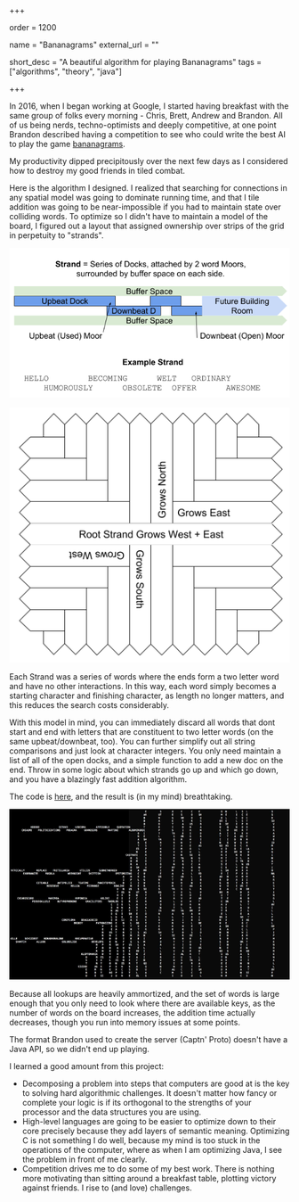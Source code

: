+++

order = 1200

name = "Bananagrams"
external_url = ""

short_desc = "A beautiful algorithm for playing Bananagrams"
tags = ["algorithms", "theory", "java"]

+++

In 2016, when I began working at Google, I started having breakfast with the same group of folks every morning - Chris, Brett, Andrew and Brandon. All of us being nerds, techno-optimists and deeply competitive, at one point Brandon described having a competition to see who could write the best AI to play the game [bananagrams](https://en.m.wikipedia.org/wiki/Bananagrams). 

My productivity dipped precipitously over the next few days as I considered how to destroy my good friends in tiled combat.

Here is the algorithm I designed.  I realized that searching for connections in any spatial model was going to dominate running time, and that I tile addition was going to be near-impossible if you had to maintain state over colliding words. To optimize so I didn't have to maintain a model of the board, I figured out a layout that assigned ownership over strips of the grid in perpetuity to "strands". 

![An Diagram of an example Strand](/img/bananagrams_strand.png)

![An Diagram of how strands merge together to fill the full playing space.](/img/bananagrams_dock.png)

Each Strand was a series of words where the ends form a two letter word and have no other interactions. In this way, each word simply becomes a starting character and finishing character, as length no longer matters, and this reduces the search costs considerably.

With this model in mind, you can immediately discard all words that dont start and end with letters that are constituent to two letter words (on the same upbeat/downbeat, too). You can further simplify out all string comparisons and just look at character integers. You only need maintain a list of all of the open docks, and a simple function to add a new doc on the end.  Throw in some logic about which strands go up and which go down, and you have a blazingly fast addition algorithm.

The code is [here](http://github.com/gbdubs/bananagrams), and the result is (in my mind) breathtaking.

![A Photo of an incredibly dense bananagrams grid.](/img/bananagrams.png)

Because all lookups are heavily ammortized, and the set of words is large enough that you only need to look where there are available keys, as the number of words on the board increases, the addition time actually decreases, though you run into memory issues at some points. 

The format Brandon used to create the server (Captn' Proto) doesn't have a Java API, so we didn't end up playing.

I learned a good amount from this project:

* Decomposing a problem into steps that computers are good at is the key to solving hard algorithmic challenges. It doesn't matter how fancy or complete your logic is if its orthogonal to the strengths of your processor and the data structures you are using. 
* High-level languages are going to be easier to optimize down to their core precisely because they add layers of semantic meaning. Optimizing C is not something I do well, because my mind is too stuck in the operations of the computer, where as when I am optimizing Java, I see the problem in front of me clearly. 
* Competition drives me to do some of my best work. There is nothing more motivating than sitting around a breakfast table, plotting victory against friends. I rise to (and love) challenges.